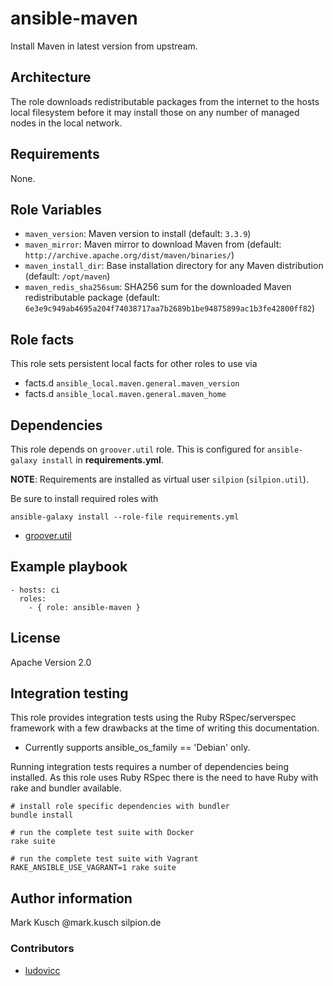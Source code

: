 # ansible-maven

Install Maven in latest version from upstream.

## Architecture

The role downloads redistributable packages from the internet
to the hosts local filesystem before it may install those on
any number of managed nodes in the local network.

## Requirements

None.

## Role Variables

* ``maven_version``: Maven version to install (default: ``3.3.9``)
* ``maven_mirror``: Maven mirror to download Maven from (default: ``http://archive.apache.org/dist/maven/binaries/``)
* ``maven_install_dir``: Base installation directory for any Maven distribution (default: ``/opt/maven``)
* ``maven_redis_sha256sum``: SHA256 sum for the downloaded Maven redistributable package (default: ``6e3e9c949ab4695a204f74038717aa7b2689b1be94875899ac1b3fe42800ff82``)

## Role facts

This role sets persistent local facts for other roles to use via

* facts.d ``ansible_local.maven.general.maven_version``
* facts.d ``ansible_local.maven.general.maven_home``

## Dependencies

This role depends on ``groover.util`` role. This is configured
for ``ansible-galaxy install`` in **requirements.yml**.

**NOTE**: Requirements are installed as virtual user ``silpion``
(``silpion.util``).

Be sure to install required roles with

    ansible-galaxy install --role-file requirements.yml

* [groover.util](https://github.com/silpion/ansible-util)

## Example playbook

    - hosts: ci
      roles:
        - { role: ansible-maven }

## License

Apache Version 2.0

## Integration testing

This role provides integration tests using the Ruby RSpec/serverspec framework
with a few drawbacks at the time of writing this documentation.

- Currently supports ansible_os_family == 'Debian' only.

Running integration tests requires a number of dependencies being
installed. As this role uses Ruby RSpec there is the need to have
Ruby with rake and bundler available.

    # install role specific dependencies with bundler
    bundle install

<!-- -->

    # run the complete test suite with Docker
    rake suite

<!-- -->

    # run the complete test suite with Vagrant
    RAKE_ANSIBLE_USE_VAGRANT=1 rake suite


## Author information

Mark Kusch @mark.kusch silpion.de


### Contributors

* [ludovicc](https://github.com/ludovicc)


<!-- vim: set ts=4 sw=4 et nofen: -->
